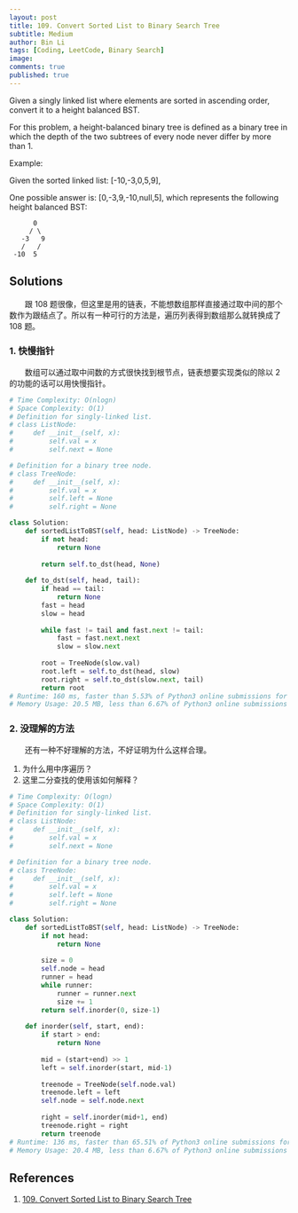```yaml
---
layout: post
title: 109. Convert Sorted List to Binary Search Tree
subtitle: Medium
author: Bin Li
tags: [Coding, LeetCode, Binary Search]
image: 
comments: true
published: true
---
```


Given a singly linked list where elements are sorted in ascending order, convert it to a height balanced BST.

For this problem, a height-balanced binary tree is defined as a binary tree in which the depth of the two subtrees of every node never differ by more than 1.

Example:

Given the sorted linked list: [-10,-3,0,5,9],

One possible answer is: [0,-3,9,-10,null,5], which represents the following height balanced BST:

```
      0
     / \
   -3   9
   /   /
 -10  5
```

## Solutions
　　跟 108 题很像，但这里是用的链表，不能想数组那样直接通过取中间的那个数作为跟结点了。所以有一种可行的方法是，遍历列表得到数组那么就转换成了 108 题。

### 1. 快慢指针
　　数组可以通过取中间数的方式很快找到根节点，链表想要实现类似的除以 2 的功能的话可以用快慢指针。


```python
# Time Complexity: O(nlogn)
# Space Complexity: O(1)
# Definition for singly-linked list.
# class ListNode:
#     def __init__(self, x):
#         self.val = x
#         self.next = None

# Definition for a binary tree node.
# class TreeNode:
#     def __init__(self, x):
#         self.val = x
#         self.left = None
#         self.right = None

class Solution:
    def sortedListToBST(self, head: ListNode) -> TreeNode:
        if not head:
            return None
        
        return self.to_dst(head, None)
    
    def to_dst(self, head, tail):
        if head == tail:
            return None
        fast = head
        slow = head
        
        while fast != tail and fast.next != tail:
            fast = fast.next.next
            slow = slow.next
        
        root = TreeNode(slow.val)
        root.left = self.to_dst(head, slow)
        root.right = self.to_dst(slow.next, tail)
        return root
# Runtime: 160 ms, faster than 5.53% of Python3 online submissions for Convert Sorted List to Binary Search Tree.
# Memory Usage: 20.5 MB, less than 6.67% of Python3 online submissions for Convert Sorted List to Binary Search Tree.
```

### 2. 没理解的方法
　　还有一种不好理解的方法，不好证明为什么这样合理。
1. 为什么用中序遍历？
2. 这里二分查找的使用该如何解释？

```python
# Time Complexity: O(logn)
# Space Complexity: O(1)
# Definition for singly-linked list.
# class ListNode:
#     def __init__(self, x):
#         self.val = x
#         self.next = None

# Definition for a binary tree node.
# class TreeNode:
#     def __init__(self, x):
#         self.val = x
#         self.left = None
#         self.right = None

class Solution:
    def sortedListToBST(self, head: ListNode) -> TreeNode:
        if not head:
            return None
        
        size = 0
        self.node = head
        runner = head
        while runner:
            runner = runner.next
            size += 1
        return self.inorder(0, size-1)
    
    def inorder(self, start, end):
        if start > end:
            return None
        
        mid = (start+end) >> 1
        left = self.inorder(start, mid-1)
        
        treenode = TreeNode(self.node.val)
        treenode.left = left
        self.node = self.node.next
        
        right = self.inorder(mid+1, end)
        treenode.right = right
        return treenode
# Runtime: 136 ms, faster than 65.51% of Python3 online submissions for Convert Sorted List to Binary Search Tree.
# Memory Usage: 20.4 MB, less than 6.67% of Python3 online submissions for Convert Sorted List to Binary Search Tree.
```
## References
1. [109. Convert Sorted List to Binary Search Tree](https://leetcode.com/problems/convert-sorted-list-to-binary-search-tree/)